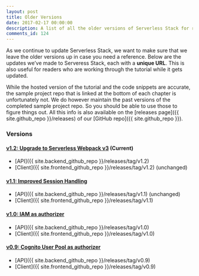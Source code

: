 ```yaml
---
layout: post
title: Older Versions
date: 2017-02-17 00:00:00
description: A list of all the older versions of Serverless Stack for reference.
comments_id: 124
---
```


As we continue to update Serverless Stack, we want to make sure that we leave the older versions up in case you need a reference. Below are the updates we’ve made to Serveress Stack, each with a **unique URL**. This is also useful for readers who are working through the tutorial while it gets updated.

While the hosted version of the tutorial and the code snippets are accurate, the sample project repo that is linked at the bottom of each chapter is unfortunately not. We do however maintain the past versions of the completed sample project repo. So you should be able to use those to figure things out. All this info is also available on the [releases page]({{ site.github_repo }}/releases) of our [GitHub repo]({{ site.github_repo }}).

### Versions

#### [v1.2: Upgrade to Serverless Webpack v3](https://59bc41176f4c5012ed03ed32--serverless-stack.netlify.com) (Current)

- [API]({{ site.backend_github_repo }}/releases/tag/v1.2)
- [Client]({{ site.frontend_github_repo }}/releases/tag/v1.2) (unchanged)

#### [v1.1: Improved Session Handling](https://59a70f9b0752d02b19c62a85--serverless-stack.netlify.com/)

- [API]({{ site.backend_github_repo }}/releases/tag/v1.1) (unchanged)
- [Client]({{ site.frontend_github_repo }}/releases/tag/v1.1)

#### [v1.0: IAM as authorizer](https://59a70f2ccf321c2ccb15113f--serverless-stack.netlify.com/)

- [API]({{ site.backend_github_repo }}/releases/tag/v1.0)
- [Client]({{ site.frontend_github_repo }}/releases/tag/v1.0)

#### [v0.9: Cognito User Pool as authorizer](https://59a70d98cf321c5b77151144--serverless-stack.netlify.com/)

- [API]({{ site.backend_github_repo }}/releases/tag/v0.9)
- [Client]({{ site.frontend_github_repo }}/releases/tag/v0.9)
